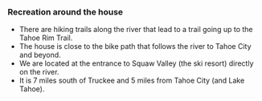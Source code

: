 ### Recreation around the house

* There are hiking trails along the river that lead to a trail going up to the Tahoe Rim Trail. 
* The house is close to the bike path that follows the river to Tahoe City and beyond. 
* We are located at the entrance to Squaw Valley (the ski resort) directly on the river. 
* It is 7 miles south of Truckee and 5 miles from Tahoe City (and Lake Tahoe).